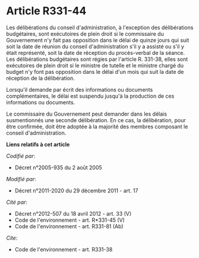 # Article R331-44

Les délibérations du conseil d'administration, à l'exception des délibérations budgétaires, sont exécutoires de plein droit
si le commissaire du Gouvernement n'y fait pas opposition dans le délai de quinze jours qui suit soit la date de réunion du
conseil d'administration s'il y a assisté ou s'il y était représenté, soit la date de réception du procès-verbal de la
séance. Les délibérations budgétaires sont régies par l'article R. 331-38, elles sont exécutoires de plein droit si le
ministre de tutelle et le ministre chargé du budget n'y font pas opposition dans le délai d'un mois qui suit la date de
réception de la délibération.

Lorsqu'il demande par écrit des informations ou documents complémentaires, le délai est suspendu jusqu'à la production de ces
informations ou documents.

Le commissaire du Gouvernement peut demander dans les délais susmentionnés une seconde délibération. En ce cas, la
délibération, pour être confirmée, doit être adoptée à la majorité des membres composant le conseil d'administration.

**Liens relatifs à cet article**

_Codifié par_:

  - Décret n°2005-935 du 2 août 2005

_Modifié par_:

  - Décret n°2011-2020 du 29 décembre 2011 - art. 17

_Cité par_:

  - Décret n°2012-507 du 18 avril 2012 - art. 33 (V)
  - Code de l'environnement - art. R*331-45 (V)
  - Code de l'environnement - art. R331-81 (Ab)

_Cite_:

  - Code de l'environnement - art. R331-38
